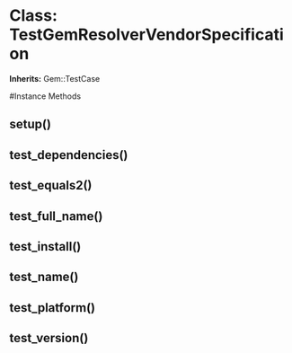 # Class: TestGemResolverVendorSpecification
**Inherits:** Gem::TestCase
    




#Instance Methods
## setup() [](#method-i-setup)

## test_dependencies() [](#method-i-test_dependencies)

## test_equals2() [](#method-i-test_equals2)

## test_full_name() [](#method-i-test_full_name)

## test_install() [](#method-i-test_install)

## test_name() [](#method-i-test_name)

## test_platform() [](#method-i-test_platform)

## test_version() [](#method-i-test_version)

